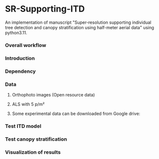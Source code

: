 # SR-Supporting-ITD
An implementation of manuscript "Super-resolution supporting individual tree detection and canopy stratification using half-meter aerial data" using python3.11.

### Overall workflow




### Introduction



### Dependency



### Data
1. Orthophoto images (Open resource data) 
2. ALS with 5 p/m²

3. Some experimental data can be downloaded from Google drive:

### Test ITD model



### Test canopy stratification



### Visualization of results


